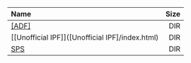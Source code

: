 |Name|Size|
|:---|---:|
|[[ADF]]([ADF]/index.html)|DIR|
|[[Unofficial IPF]]([Unofficial IPF]/index.html)|DIR|
|[SPS](SPS/index.html)|DIR|
